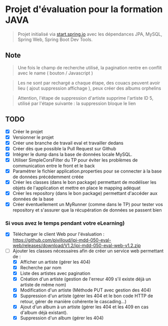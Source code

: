 # Projet d'évaluation pour la formation JAVA

> Projet initialisé via [start.spring.io](https://start.spring.io/) avec les dépendances JPA, MySQL, Spring Web, Spring Boot Dev Tools.

## Note

> Une fois le champ de recherche utilisé, la pagination rentre en conflit avec le name ( bouton / Javascript )

> Les ne sont par rechargé a chaque étape, des couacs peuvent avoir lieu ( ajout suppression affichage ), peux créer des albums orphelins

> Attention, l'étape de suppression d'artiste supprime l'artiste ID 5, utilisé par l'étape suivante : la suppression bloque le lien

## TODO

- [x] Créer le projet
- [x] Versionner le projet
- [x] Créer une branche de travail eval et travailler dedans
- [x] Créer dès que possible la Pull Request sur Github
- [x] Intégrer le dump dans la base de données locale MySQL.
- [x] Utiliser SimpleCorsFilter du TP pour éviter les problèmes de communication entre le front et le back
- [x] Paramétrer le fichier application.properties pour se connecter à la base de données précédemment créée 
- [x] Créer les classes (dans le bon package) permettant de modéliser les objets de l'application et mettre en place le mapping adéquat
- [x] Créer les repository (dans le bon package) permettant d'accéder aux données de la base
- [x] Créer éventuellement un MyRunner (comme dans le TP) pour tester vos repository et s'assurer que la récupération de données se passent bien

### Si vous avez le temps pendant votre eLearning)

- [x] Télécharger le client Web pour l'évaluation : https://github.com/pjvilloud/ipi-mdd-050-eval-web/releases/download/V1.2/ipi-mdd-050-eval-web-v1.2.zip
- [ ] Ajouter les classes nécessaires afin de créer un service web permettant de :
    - [x] Afficher un artiste (gérer les 404)
    - [x] Recherche par nom
    - [x] Liste des artistes avec pagination
    - [x] Création d'un artiste (gestion de l'erreur 409 s'il existe déjà un artiste de même nom)
    - [x] Modification d'un artiste (Méthode PUT avec gestion des 404)
    - [x] Suppression d'un artiste (gérer les 404 et le bon code HTTP de retour, gérer de manière cohérente le cascading...)
    - [x] Ajout d'un album à un artiste (gérer les 404 et les 409 en cas d'album déjà existant).
    - [x] Suppression d'un album (gérer les 404)